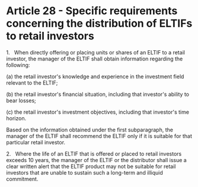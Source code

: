 # Article 28 - Specific requirements concerning the distribution of ELTIFs to retail investors


1.   When directly offering or placing units or shares of an ELTIF to a retail investor, the manager of the ELTIF shall obtain information regarding the following:

(a) the retail investor's knowledge and experience in the investment field relevant to the ELTIF;

(b) the retail investor's financial situation, including that investor's ability to bear losses;

(c) the retail investor's investment objectives, including that investor's time horizon.

Based on the information obtained under the first subparagraph, the manager of the ELTIF shall recommend the ELTIF only if it is suitable for that particular retail investor.

2.   Where the life of an ELTIF that is offered or placed to retail investors exceeds 10 years, the manager of the ELTIF or the distributor shall issue a clear written alert that the ELTIF product may not be suitable for retail investors that are unable to sustain such a long-term and illiquid commitment.
